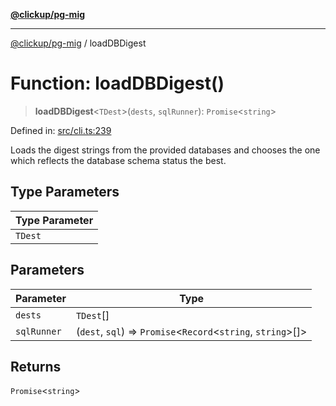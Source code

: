 [**@clickup/pg-mig**](../README.md)

***

[@clickup/pg-mig](../globals.md) / loadDBDigest

# Function: loadDBDigest()

> **loadDBDigest**\<`TDest`\>(`dests`, `sqlRunner`): `Promise`\<`string`\>

Defined in: [src/cli.ts:239](https://github.com/clickup/pg-mig/blob/master/src/cli.ts#L239)

Loads the digest strings from the provided databases and chooses the one
which reflects the database schema status the best.

## Type Parameters

| Type Parameter |
| ------ |
| `TDest` |

## Parameters

| Parameter | Type |
| ------ | ------ |
| `dests` | `TDest`[] |
| `sqlRunner` | (`dest`, `sql`) => `Promise`\<`Record`\<`string`, `string`\>[]\> |

## Returns

`Promise`\<`string`\>
